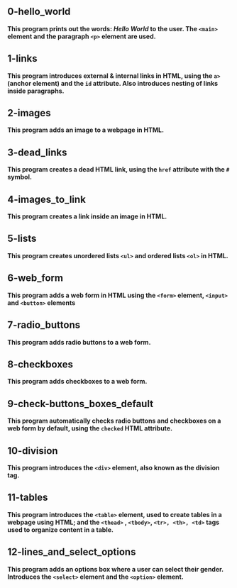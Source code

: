 ## 0-hello_world
**This program prints out the words: *Hello World* to the user. The ```<main>``` element and the paragraph ```<p>``` element are used.**

## 1-links
**This program introduces external & internal links in HTML, using the ```a>``` (anchor element) and the ```id``` attribute. Also introduces nesting of links inside paragraphs.**

## 2-images
**This program adds an image to a webpage in HTML.**

## 3-dead_links 
**This program creates a dead HTML link, using the ```href``` attribute with the ```#``` symbol.**

## 4-images_to_link
**This program creates a link inside an image in HTML.**

## 5-lists 
**This program creates unordered lists ```<ul>``` and ordered lists ```<ol>``` in HTML.**

## 6-web_form
**This program adds a web form in HTML using the ```<form>``` element, ```<input>``` and ```<button>``` elements**

## 7-radio_buttons
**This program adds radio buttons to a web form.**

## 8-checkboxes 
**This program adds checkboxes to a web form.**

## 9-check-buttons_boxes_default
**This program automatically checks radio buttons and checkboxes on a web form by default, using the ```checked``` HTML attribute.**

## 10-division
**This program introduces the ```<div>``` element, also known as the division tag.**

## 11-tables
**This program introduces the ```<table>``` element, used to create tables in a webpage using HTML; and the ```<thead>``` , ```<tbody>```, ```<tr>, <th>, <td>``` tags used to organize content in a table.**

## 12-lines_and_select_options
**This program adds an options box where a user can select their gender. Introduces the ```<select>``` element and the ```<option>``` element.**
